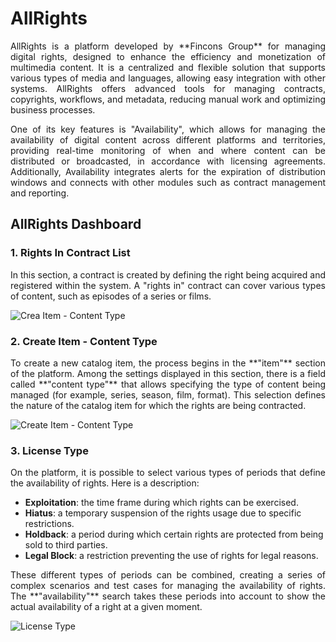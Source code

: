# AllRights
<p style="text-align: justify;">AllRights is a platform developed by **Fincons Group** for managing digital rights, designed to enhance the efficiency and monetization of multimedia content. It is a centralized and flexible solution that supports various types of media and languages, allowing easy integration with other systems. AllRights offers advanced tools for managing contracts, copyrights, workflows, and metadata, reducing manual work and optimizing business processes.</p>

<p style="text-align: justify;">One of its key features is "Availability", which allows for managing the availability of digital content across different platforms and territories, providing real-time monitoring of when and where content can be distributed or broadcasted, in accordance with licensing agreements. Additionally, Availability integrates alerts for the expiration of distribution windows and connects with other modules such as contract management and reporting.</p>


## AllRights Dashboard

### 1. Rights In Contract List
<p style="text-align: justify;">In this section, a contract is created by defining the right being acquired and registered within the system. A "rights in" contract can cover various types of content, such as episodes of a series or films.</p>

![Crea Item - Content Type](All%20Rights%20dashboard/dashboard/Crea%20Item%20-%20Content%20Type.png)

### 2. Create Item - Content Type
<p style="text-align: justify;">To create a new catalog item, the process begins in the **"item"** section of the platform. Among the settings displayed in this section, there is a field called **"content type"** that allows specifying the type of content being managed (for example, series, season, film, format). This selection defines the nature of the catalog item for which the rights are being contracted.</p>

![Create Item - Content Type](path/to/create-item-content-type-image.png)

### 3. License Type
<p style="text-align: justify;">On the platform, it is possible to select various types of periods that define the availability of rights. Here is a description:</p>

<ul>
  <li><strong>Exploitation</strong>: the time frame during which rights can be exercised.</li>
  <li><strong>Hiatus</strong>: a temporary suspension of the rights usage due to specific restrictions.</li>
  <li><strong>Holdback</strong>: a period during which certain rights are protected from being sold to third parties.</li>
  <li><strong>Legal Block</strong>: a restriction preventing the use of rights for legal reasons.</li>
</ul>

<p style="text-align: justify;">These different types of periods can be combined, creating a series of complex scenarios and test cases for managing the availability of rights. The **"availability"** search takes these periods into account to show the actual availability of a right at a given moment.</p>

![License Type](path/to/license-type-image.png)

